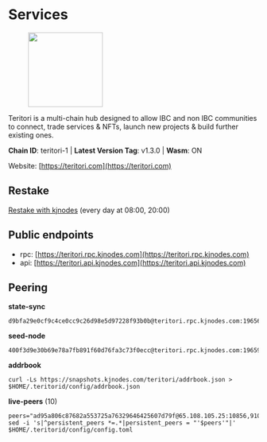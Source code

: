 # Services

<figure><img src="https://raw.githubusercontent.com/kj89/testnet_manuals/main/pingpub/logos/teritori.png" width="150" alt=""><figcaption></figcaption></figure>

Teritori is a multi-chain hub designed to allow IBC and non IBC communities  to connect, trade services & NFTs, launch new projects & build further existing ones.

**Chain ID**: teritori-1 | **Latest Version Tag**: v1.3.0 | **Wasm**: ON

Website: [https://teritori.com](https://teritori.com)

## Restake

[Restake with kjnodes](https://restake.app/teritori/torivaloper184ln03hkpt75uhrrr26f66kvcqvf4yn4nc2xjm) (every day at 08:00, 20:00)
## Public endpoints

* rpc: [https://teritori.rpc.kjnodes.com](https://teritori.rpc.kjnodes.com)
* api: [https://teritori.api.kjnodes.com](https://teritori.api.kjnodes.com)

## Peering

**state-sync**

```
d9bfa29e0cf9c4ce0cc9c26d98e5d97228f93b0b@teritori.rpc.kjnodes.com:19656
```

**seed-node**

```
400f3d9e30b69e78a7fb891f60d76fa3c73f0ecc@teritori.rpc.kjnodes.com:19659
```

**addrbook**
```
curl -Ls https://snapshots.kjnodes.com/teritori/addrbook.json > $HOME/.teritorid/config/addrbook.json
```

**live-peers** (10)
```
peers="ad95a806c87682a553725a76329646425607d79f@65.108.105.25:10856,910c248903fb3edc1188ce3fd8038e6e032d23f9@65.21.152.68:26656,009e25e99e3f8fde86d283d4b8b0ce2f777cde53@138.201.8.248:53656,29b92a4020171c20fe70e5d60f9c5d07dc9f31f7@194.163.161.146:26656,2b4f46e601fb4ede2a0c98976337e3afdaa50dac@65.108.238.102:15956,24b28cf013e6d7b5b88b6dba2701c5ddd2dd5ee1@65.109.58.225:28656,d9bfa29e0cf9c4ce0cc9c26d98e5d97228f93b0b@65.109.88.38:19656,8f28518afd31a42ea81bb3232a50ab0cec4dcdf7@51.158.236.131:26656,e627e9bbff303c96e859de00e5deaaf5104911cd@51.15.228.89:26656,1f4e77295379ce0c928502d2b075157a8c8a9e64@51.83.96.150:26642"
sed -i 's|^persistent_peers *=.*|persistent_peers = "'$peers'"|' $HOME/.teritorid/config/config.toml
```
